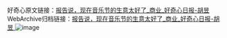 好奇心原文链接：[报告说，现在音乐节的生意太好了_商业_好奇心日报-胡昱 ](https://www.qdaily.com/articles/10830.html)
WebArchive归档链接：[报告说，现在音乐节的生意太好了_商业_好奇心日报-胡昱 ](http://web.archive.org/web/20160814175500/http://www.qdaily.com:80/articles/10830.html)
![image](http://ww3.sinaimg.cn/large/007d5XDply1g3wgad8x28j30u037o4qp)